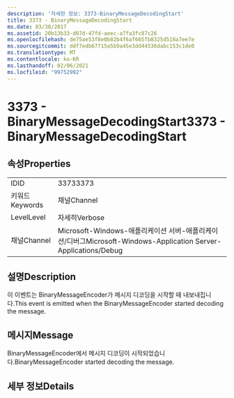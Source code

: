 ```yaml
---
description: '자세한 정보: 3373-BinaryMessageDecodingStart'
title: 3373 - BinaryMessageDecodingStart
ms.date: 03/30/2017
ms.assetid: 20b13b33-d67d-47fd-aeec-a7fa3fc87c26
ms.openlocfilehash: de75ae53f8e0b82b4f6af665fb8325d518a7ee7e
ms.sourcegitcommit: ddf7edb67715a5b9a45e3dd44536dabc153c1de0
ms.translationtype: MT
ms.contentlocale: ko-KR
ms.lasthandoff: 02/06/2021
ms.locfileid: "99752992"
---
```

# <a name="3373---binarymessagedecodingstart"></a><span data-ttu-id="244ed-103">3373 - BinaryMessageDecodingStart</span><span class="sxs-lookup"><span data-stu-id="244ed-103">3373 - BinaryMessageDecodingStart</span></span>

## <a name="properties"></a><span data-ttu-id="244ed-104">속성</span><span class="sxs-lookup"><span data-stu-id="244ed-104">Properties</span></span>  
  
|||  
|-|-|  
|<span data-ttu-id="244ed-105">ID</span><span class="sxs-lookup"><span data-stu-id="244ed-105">ID</span></span>|<span data-ttu-id="244ed-106">3373</span><span class="sxs-lookup"><span data-stu-id="244ed-106">3373</span></span>|  
|<span data-ttu-id="244ed-107">키워드</span><span class="sxs-lookup"><span data-stu-id="244ed-107">Keywords</span></span>|<span data-ttu-id="244ed-108">채널</span><span class="sxs-lookup"><span data-stu-id="244ed-108">Channel</span></span>|  
|<span data-ttu-id="244ed-109">Level</span><span class="sxs-lookup"><span data-stu-id="244ed-109">Level</span></span>|<span data-ttu-id="244ed-110">자세히</span><span class="sxs-lookup"><span data-stu-id="244ed-110">Verbose</span></span>|  
|<span data-ttu-id="244ed-111">채널</span><span class="sxs-lookup"><span data-stu-id="244ed-111">Channel</span></span>|<span data-ttu-id="244ed-112">Microsoft-Windows-애플리케이션 서버-애플리케이션/디버그</span><span class="sxs-lookup"><span data-stu-id="244ed-112">Microsoft-Windows-Application Server-Applications/Debug</span></span>|  
  
## <a name="description"></a><span data-ttu-id="244ed-113">설명</span><span class="sxs-lookup"><span data-stu-id="244ed-113">Description</span></span>  

 <span data-ttu-id="244ed-114">이 이벤트는 BinaryMessageEncoder가 메시지 디코딩을 시작할 때 내보내집니다.</span><span class="sxs-lookup"><span data-stu-id="244ed-114">This event is emitted when the BinaryMessageEncoder started decoding the message.</span></span>  
  
## <a name="message"></a><span data-ttu-id="244ed-115">메시지</span><span class="sxs-lookup"><span data-stu-id="244ed-115">Message</span></span>  

 <span data-ttu-id="244ed-116">BinaryMessageEncoder에서 메시지 디코딩이 시작되었습니다.</span><span class="sxs-lookup"><span data-stu-id="244ed-116">BinaryMessageEncoder started decoding the message.</span></span>  
  
## <a name="details"></a><span data-ttu-id="244ed-117">세부 정보</span><span class="sxs-lookup"><span data-stu-id="244ed-117">Details</span></span>
